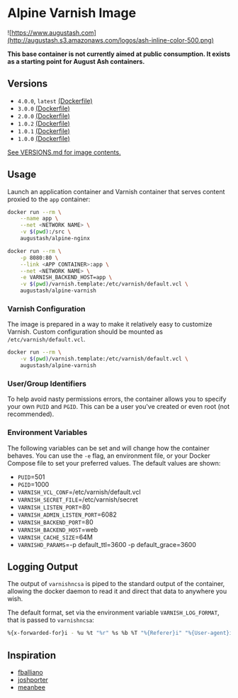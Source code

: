 # Alpine Varnish Image

![https://www.augustash.com](http://augustash.s3.amazonaws.com/logos/ash-inline-color-500.png)

**This base container is not currently aimed at public consumption. It exists as a starting point for August Ash containers.**

## Versions

- `4.0.0`, `latest` [(Dockerfile)](https://github.com/augustash/docker-alpine-varnish/blob/4.0.0/Dockerfile)
- `3.0.0` [(Dockerfile)](https://github.com/augustash/docker-alpine-varnish/blob/3.0.0/Dockerfile)
- `2.0.0` [(Dockerfile)](https://github.com/augustash/docker-alpine-varnish/blob/2.0.0/Dockerfile)
- `1.0.2` [(Dockerfile)](https://github.com/augustash/docker-alpine-varnish/blob/1.0.2/Dockerfile)
- `1.0.1` [(Dockerfile)](https://github.com/augustash/docker-alpine-varnish/blob/1.0.1/Dockerfile)
- `1.0.0` [(Dockerfile)](https://github.com/augustash/docker-alpine-varnish/blob/1.0.0/Dockerfile)

[See VERSIONS.md for image contents.](https://github.com/augustash/docker-alpine-varnish/blob/master/VERSIONS.md)

## Usage

Launch an application container and Varnish container that serves content proxied to the `app` container:

```bash
docker run --rm \
    --name app \
    --net <NETWORK NAME> \
    -v $(pwd):/src \
    augustash/alpine-nginx

docker run --rm \
    -p 8080:80 \
    --link <APP CONTAINER>:app \
    --net <NETWORK NAME> \
    -e VARNISH_BACKEND_HOST=app \
    -v $(pwd)/varnish.template:/etc/varnish/default.vcl \
    augustash/alpine-varnish
```

### Varnish Configuration

The image is prepared in a way to make it relatively easy to customize Varnish. Custom configuration should be mounted as `/etc/varnish/default.vcl`.

```bash
docker run --rm \
    -v $(pwd)/varnish.template:/etc/varnish/default.vcl \
    augustash/alpine-varnish
```

### User/Group Identifiers

To help avoid nasty permissions errors, the container allows you to specify your own `PUID` and `PGID`. This can be a user you've created or even root (not recommended).

### Environment Variables

The following variables can be set and will change how the container behaves. You can use the `-e` flag, an environment file, or your Docker Compose file to set your preferred values. The default values are shown:

- `PUID`=501
- `PGID`=1000
- `VARNISH_VCL_CONF`=/etc/varnish/default.vcl
- `VARNISH_SECRET_FILE`=/etc/varnish/secret
- `VARNISH_LISTEN_PORT`=80
- `VARNISH_ADMIN_LISTEN_PORT`=6082
- `VARNISH_BACKEND_PORT`=80
- `VARNISH_BACKEND_HOST`=web
- `VARNISH_CACHE_SIZE`=64M
- `VARNISHD_PARAMS`=-p default_ttl=3600 -p default_grace=3600

## Logging Output

The output of `varnishncsa` is piped to the standard output of the container, allowing the docker daemon to read it and direct that data to anywhere you wish.

The default format, set via the environment variable `VARNISH_LOG_FORMAT`, that is passed to `varnishncsa`:

```bash
%{x-forwarded-for}i - %u %t "%r" %s %b %T "%{Referer}i" "%{User-agent}i" [%{Varnish:handling}x]
```

## Inspiration

- [fballiano](https://github.com/fballiano/)
- [joshporter](https://github.com/joshporter)
- [meanbee](https://github.com/meanbee/)
